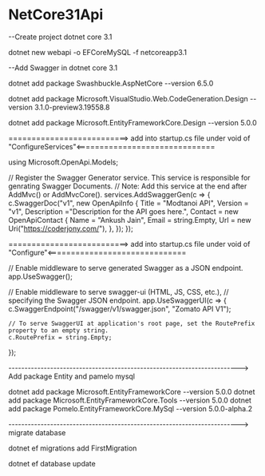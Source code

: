 # NetCore31Api
--Create project dotnet core 3.1

dotnet new webapi -o EFCoreMySQL -f netcoreapp3.1

--Add Swagger in dotnet core 3.1

dotnet add package Swashbuckle.AspNetCore --version 6.5.0

dotnet add package Microsoft.VisualStudio.Web.CodeGeneration.Design --version 3.1.0-preview3.19558.8

dotnet add package Microsoft.EntityFrameworkCore.Design --version 5.0.0

==========================> add into startup.cs file under void of "ConfigureServices"<==============================

using Microsoft.OpenApi.Models;

// Register the Swagger Generator service. This service is responsible for genrating Swagger Documents.
// Note: Add this service at the end after AddMvc() or AddMvcCore().
services.AddSwaggerGen(c =>
{
	c.SwaggerDoc("v1", new OpenApiInfo { 
		Title = "Modtanoi API", 
		Version = "v1",
		Description ="Description for the API goes here.",
		Contact = new OpenApiContact
		{
			Name = "Ankush Jain",
			Email = string.Empty,
			Url = new Uri("https://coderjony.com/"),
		},
	});
});


==========================> add into startup.cs file under void of "Configure"<==============================


// Enable middleware to serve generated Swagger as a JSON endpoint.
app.UseSwagger();

// Enable middleware to serve swagger-ui (HTML, JS, CSS, etc.),
// specifying the Swagger JSON endpoint.
app.UseSwaggerUI(c =>
{
	c.SwaggerEndpoint("/swagger/v1/swagger.json", "Zomato API V1");

	// To serve SwaggerUI at application's root page, set the RoutePrefix property to an empty string.
	c.RoutePrefix = string.Empty;
});


------------------------------------------------------------------------> Add package Entity and pamelo mysql

dotnet add package Microsoft.EntityFrameworkCore --version 5.0.0
dotnet add package Microsoft.EntityFrameworkCore.Tools --version 5.0.0
dotnet add package Pomelo.EntityFrameworkCore.MySql --version 5.0.0-alpha.2


------------------------------------------------------------------------> migrate database

dotnet ef migrations add FirstMigration

dotnet ef database update
